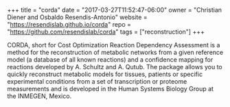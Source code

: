 +++
title = "corda"
date = "2017-03-27T11:52:47-06:00"
owner = "Christian Diener and Osbaldo Resendis-Antonio"
website = "https://resendislab.github.io/corda"
repo = "https://github.com/resendislab/corda"
tags = ["reconstruction"]
+++

CORDA, short for Cost Optimization Reaction Dependency Assessment is a method
for the reconstruction of metabolic networks from a given reference model (a
database of all known reactions) and a confidence mapping for reactions
developed by A. Schultz and A. Qutub. The package allows you to quickly reconstruct
metabolic models for tissues, patients or specific experimental conditions from
a set of transcription or proteome measurements and is developed in the
Human Systems Biology Group at the INMEGEN, Mexico.

